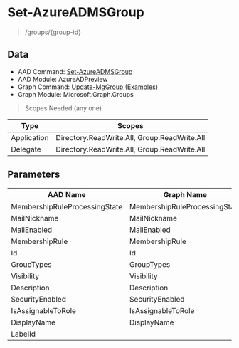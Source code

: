 # Set-AzureADMSGroup

> /groups/{group-id}

## Data

+ AAD Command: [Set-AzureADMSGroup](https://docs.microsoft.com/en-us/powershell/module/AzureADPreview/Set-AzureADMSGroup)
+ AAD Module: AzureADPreview
+ Graph Command: [Update-MgGroup](https://docs.microsoft.com/en-us/powershell/module/Microsoft.Graph.Groups/Update-MgGroup) ([Examples](https://github.com/orgs/msgraph/discussions?discussions_q=Update-MgGroup))
+ Graph Module: Microsoft.Graph.Groups

> Scopes Needed (any one)

|Type|Scopes|
|---|---|
|Application|Directory.ReadWrite.All, Group.ReadWrite.All|
|Delegate|Directory.ReadWrite.All, Group.ReadWrite.All|

## Parameters

|AAD Name|Graph Name|AAD Type|Graph Type|Infos|
|---|---|---|---|---|
|MembershipRuleProcessingState|MembershipRuleProcessingState|System.String|System.String||
|MailNickname|MailNickname|System.String|System.String||
|MailEnabled|MailEnabled|System.Nullable/System.Boolean|System.Management.Automation.SwitchParameter||
|MembershipRule|MembershipRule|System.String|System.String||
|Id|Id|System.String|System.String||
|GroupTypes|GroupTypes|System.Collections.Generic.List/System.String|System.String[]||
|Visibility|Visibility|System.String|System.String||
|Description|Description|System.String|System.String||
|SecurityEnabled|SecurityEnabled|System.Nullable/System.Boolean|System.Management.Automation.SwitchParameter||
|IsAssignableToRole|IsAssignableToRole|System.Nullable/System.Boolean|System.Management.Automation.SwitchParameter||
|DisplayName|DisplayName|System.String|System.String||
|LabelId||System.String|||


